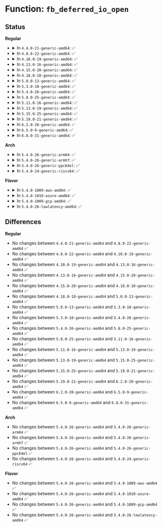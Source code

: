 # Function: <code>fb_deferred_io_open</code>

## Status
<b>Regular</b>
<ul>
<li>
<details>
<summary>In <code>4.4.0-21-generic-amd64</code>: ✅</summary>

```c
void fb_deferred_io_open(struct fb_info * info, struct inode * inode, struct file * file)
```

```json
{
  "name": "fb_deferred_io_open",
  "collision_type": "Unique Global",
  "inline_type": "No",
  "funcs": [
    {
      "addr": 18446744071583511696,
      "name": "fb_deferred_io_open",
      "external": true,
      "loc": "drivers/video/fbdev/core/fb_defio.c:218",
      "file": "drivers/video/fbdev/core/fb_defio.c",
      "inline": "seen, unknown",
      "caller_inline": [],
      "caller_func": [
        "drivers/video/fbdev/core/fbmem.c:fb_open",
        "drivers/video/fbdev/core/fbmem.c:fb_open"
      ]
    }
  ],
  "symbols": [
    {
      "addr": 18446744071583511696,
      "name": "fb_deferred_io_open",
      "section": ".text",
      "bind": "STB_GLOBAL",
      "size": 26
    }
  ]
}
```
</details>
</li>
<li>
<details>
<summary>In <code>4.8.0-22-generic-amd64</code>: ✅</summary>

```c
void fb_deferred_io_open(struct fb_info * info, struct inode * inode, struct file * file)
```

```json
{
  "name": "fb_deferred_io_open",
  "collision_type": "Unique Global",
  "inline_type": "No",
  "funcs": [
    {
      "addr": 18446744071583832432,
      "name": "fb_deferred_io_open",
      "external": true,
      "loc": "drivers/video/fbdev/core/fb_defio.c:219",
      "file": "drivers/video/fbdev/core/fb_defio.c",
      "inline": "seen, unknown",
      "caller_inline": [],
      "caller_func": [
        "drivers/video/fbdev/core/fbmem.c:fb_open",
        "drivers/video/fbdev/core/fbmem.c:fb_open"
      ]
    }
  ],
  "symbols": [
    {
      "addr": 18446744071583832432,
      "name": "fb_deferred_io_open",
      "section": ".text",
      "bind": "STB_GLOBAL",
      "size": 26
    }
  ]
}
```
</details>
</li>
<li>
<details>
<summary>In <code>4.10.0-19-generic-amd64</code>: ✅</summary>

```c
void fb_deferred_io_open(struct fb_info * info, struct inode * inode, struct file * file)
```

```json
{
  "name": "fb_deferred_io_open",
  "collision_type": "Unique Global",
  "inline_type": "No",
  "funcs": [
    {
      "addr": 18446744071583971680,
      "name": "fb_deferred_io_open",
      "external": true,
      "loc": "drivers/video/fbdev/core/fb_defio.c:219",
      "file": "drivers/video/fbdev/core/fb_defio.c",
      "inline": "seen, unknown",
      "caller_inline": [],
      "caller_func": [
        "drivers/video/fbdev/core/fbmem.c:fb_open",
        "drivers/video/fbdev/core/fbmem.c:fb_open"
      ]
    }
  ],
  "symbols": [
    {
      "addr": 18446744071583971680,
      "name": "fb_deferred_io_open",
      "section": ".text",
      "bind": "STB_GLOBAL",
      "size": 26
    }
  ]
}
```
</details>
</li>
<li>
<details>
<summary>In <code>4.13.0-16-generic-amd64</code>: ✅</summary>

```c
void fb_deferred_io_open(struct fb_info * info, struct inode * inode, struct file * file)
```

```json
{
  "name": "fb_deferred_io_open",
  "collision_type": "Unique Global",
  "inline_type": "No",
  "funcs": [
    {
      "addr": 18446744071584020304,
      "name": "fb_deferred_io_open",
      "external": true,
      "loc": "drivers/video/fbdev/core/fb_defio.c:217",
      "file": "drivers/video/fbdev/core/fb_defio.c",
      "inline": "seen, unknown",
      "caller_inline": [],
      "caller_func": [
        "drivers/video/fbdev/core/fbmem.c:fb_open",
        "drivers/video/fbdev/core/fbmem.c:fb_open",
        "drivers/video/fbdev/core/fbmem.c:fb_open"
      ]
    }
  ],
  "symbols": [
    {
      "addr": 18446744071584020304,
      "name": "fb_deferred_io_open",
      "section": ".text",
      "bind": "STB_GLOBAL",
      "size": 26
    }
  ]
}
```
</details>
</li>
<li>
<details>
<summary>In <code>4.15.0-20-generic-amd64</code>: ✅</summary>

```c
void fb_deferred_io_open(struct fb_info * info, struct inode * inode, struct file * file)
```

```json
{
  "name": "fb_deferred_io_open",
  "collision_type": "Unique Global",
  "inline_type": "No",
  "funcs": [
    {
      "addr": 18446744071584236240,
      "name": "fb_deferred_io_open",
      "external": true,
      "loc": "drivers/video/fbdev/core/fb_defio.c:217",
      "file": "drivers/video/fbdev/core/fb_defio.c",
      "inline": "seen, unknown",
      "caller_inline": [],
      "caller_func": [
        "drivers/video/fbdev/core/fbmem.c:fb_open",
        "drivers/video/fbdev/core/fbmem.c:fb_open",
        "drivers/video/fbdev/core/fbmem.c:fb_open"
      ]
    }
  ],
  "symbols": [
    {
      "addr": 18446744071584236240,
      "name": "fb_deferred_io_open",
      "section": ".text",
      "bind": "STB_GLOBAL",
      "size": 26
    }
  ]
}
```
</details>
</li>
<li>
<details>
<summary>In <code>4.18.0-10-generic-amd64</code>: ✅</summary>

```c
void fb_deferred_io_open(struct fb_info * info, struct inode * inode, struct file * file)
```

```json
{
  "name": "fb_deferred_io_open",
  "collision_type": "Unique Global",
  "inline_type": "No",
  "funcs": [
    {
      "addr": 18446744071584456736,
      "name": "fb_deferred_io_open",
      "external": true,
      "loc": "drivers/video/fbdev/core/fb_defio.c:217",
      "file": "drivers/video/fbdev/core/fb_defio.c",
      "inline": "seen, unknown",
      "caller_inline": [],
      "caller_func": [
        "drivers/video/fbdev/core/fbmem.c:fb_open",
        "drivers/video/fbdev/core/fbmem.c:fb_open",
        "drivers/video/fbdev/core/fbmem.c:fb_open"
      ]
    }
  ],
  "symbols": [
    {
      "addr": 18446744071584456736,
      "name": "fb_deferred_io_open",
      "section": ".text",
      "bind": "STB_GLOBAL",
      "size": 26
    }
  ]
}
```
</details>
</li>
<li>
<details>
<summary>In <code>5.0.0-13-generic-amd64</code>: ✅</summary>

```c
void fb_deferred_io_open(struct fb_info * info, struct inode * inode, struct file * file)
```

```json
{
  "name": "fb_deferred_io_open",
  "collision_type": "Unique Global",
  "inline_type": "No",
  "funcs": [
    {
      "addr": 18446744071584553264,
      "name": "fb_deferred_io_open",
      "external": true,
      "loc": "drivers/video/fbdev/core/fb_defio.c:217",
      "file": "drivers/video/fbdev/core/fb_defio.c",
      "inline": "seen, unknown",
      "caller_inline": [],
      "caller_func": [
        "drivers/video/fbdev/core/fbmem.c:fb_open",
        "drivers/video/fbdev/core/fbmem.c:fb_open",
        "drivers/video/fbdev/core/fbmem.c:fb_open"
      ]
    }
  ],
  "symbols": [
    {
      "addr": 18446744071584553264,
      "name": "fb_deferred_io_open",
      "section": ".text",
      "bind": "STB_GLOBAL",
      "size": 26
    }
  ]
}
```
</details>
</li>
<li>
<details>
<summary>In <code>5.3.0-18-generic-amd64</code>: ✅</summary>

```c
void fb_deferred_io_open(struct fb_info * info, struct inode * inode, struct file * file)
```

```json
{
  "name": "fb_deferred_io_open",
  "collision_type": "Unique Global",
  "inline_type": "No",
  "funcs": [
    {
      "addr": 18446744071584751136,
      "name": "fb_deferred_io_open",
      "external": true,
      "loc": "drivers/video/fbdev/core/fb_defio.c:217",
      "file": "drivers/video/fbdev/core/fb_defio.c",
      "inline": "seen, unknown",
      "caller_inline": [],
      "caller_func": [
        "drivers/video/fbdev/core/fbmem.c:fb_open",
        "drivers/video/fbdev/core/fbmem.c:fb_open",
        "drivers/video/fbdev/core/fbmem.c:fb_open"
      ]
    }
  ],
  "symbols": [
    {
      "addr": 18446744071584751136,
      "name": "fb_deferred_io_open",
      "section": ".text",
      "bind": "STB_GLOBAL",
      "size": 26
    }
  ]
}
```
</details>
</li>
<li>
<details>
<summary>In <code>5.4.0-26-generic-amd64</code>: ✅</summary>

```c
void fb_deferred_io_open(struct fb_info * info, struct inode * inode, struct file * file)
```

```json
{
  "name": "fb_deferred_io_open",
  "collision_type": "Unique Global",
  "inline_type": "No",
  "funcs": [
    {
      "addr": 18446744071584885920,
      "name": "fb_deferred_io_open",
      "external": true,
      "loc": "drivers/video/fbdev/core/fb_defio.c:217",
      "file": "drivers/video/fbdev/core/fb_defio.c",
      "inline": "seen, unknown",
      "caller_inline": [],
      "caller_func": [
        "drivers/video/fbdev/core/fbmem.c:fb_open",
        "drivers/video/fbdev/core/fbmem.c:fb_open",
        "drivers/video/fbdev/core/fbmem.c:fb_open"
      ]
    }
  ],
  "symbols": [
    {
      "addr": 18446744071584885920,
      "name": "fb_deferred_io_open",
      "section": ".text",
      "bind": "STB_GLOBAL",
      "size": 26
    }
  ]
}
```
</details>
</li>
<li>
<details>
<summary>In <code>5.8.0-25-generic-amd64</code>: ✅</summary>

```c
void fb_deferred_io_open(struct fb_info * info, struct inode * inode, struct file * file)
```

```json
{
  "name": "fb_deferred_io_open",
  "collision_type": "Unique Global",
  "inline_type": "No",
  "funcs": [
    {
      "addr": 18446744071585583104,
      "name": "fb_deferred_io_open",
      "external": true,
      "loc": "drivers/video/fbdev/core/fb_defio.c:215",
      "file": "drivers/video/fbdev/core/fb_defio.c",
      "inline": "seen, unknown",
      "caller_inline": [],
      "caller_func": [
        "drivers/video/fbdev/core/fbmem.c:fb_open",
        "drivers/video/fbdev/core/fbmem.c:fb_open",
        "drivers/video/fbdev/core/fbmem.c:fb_open"
      ]
    }
  ],
  "symbols": [
    {
      "addr": 18446744071585583104,
      "name": "fb_deferred_io_open",
      "section": ".text",
      "bind": "STB_GLOBAL",
      "size": 26
    }
  ]
}
```
</details>
</li>
<li>
<details>
<summary>In <code>5.11.0-16-generic-amd64</code>: ✅</summary>

```c
void fb_deferred_io_open(struct fb_info * info, struct inode * inode, struct file * file)
```

```json
{
  "name": "fb_deferred_io_open",
  "collision_type": "Unique Global",
  "inline_type": "No",
  "funcs": [
    {
      "addr": 18446744071585716000,
      "name": "fb_deferred_io_open",
      "external": true,
      "loc": "drivers/video/fbdev/core/fb_defio.c:215",
      "file": "drivers/video/fbdev/core/fb_defio.c",
      "inline": "seen, unknown",
      "caller_inline": [],
      "caller_func": [
        "drivers/video/fbdev/core/fbmem.c:fb_open",
        "drivers/video/fbdev/core/fbmem.c:fb_open",
        "drivers/video/fbdev/core/fbmem.c:fb_open"
      ]
    }
  ],
  "symbols": [
    {
      "addr": 18446744071585716000,
      "name": "fb_deferred_io_open",
      "section": ".text",
      "bind": "STB_GLOBAL",
      "size": 26
    }
  ]
}
```
</details>
</li>
<li>
<details>
<summary>In <code>5.13.0-19-generic-amd64</code>: ✅</summary>

```c
void fb_deferred_io_open(struct fb_info * info, struct inode * inode, struct file * file)
```

```json
{
  "name": "fb_deferred_io_open",
  "collision_type": "Unique Global",
  "inline_type": "No",
  "funcs": [
    {
      "addr": 18446744071585596432,
      "name": "fb_deferred_io_open",
      "external": true,
      "loc": "drivers/video/fbdev/core/fb_defio.c:215",
      "file": "drivers/video/fbdev/core/fb_defio.c",
      "inline": "seen, unknown",
      "caller_inline": [],
      "caller_func": [
        "drivers/video/fbdev/core/fbmem.c:fb_open",
        "drivers/video/fbdev/core/fbmem.c:fb_open",
        "drivers/video/fbdev/core/fbmem.c:fb_open"
      ]
    }
  ],
  "symbols": [
    {
      "addr": 18446744071585596432,
      "name": "fb_deferred_io_open",
      "section": ".text",
      "bind": "STB_GLOBAL",
      "size": 26
    }
  ]
}
```
</details>
</li>
<li>
<details>
<summary>In <code>5.15.0-25-generic-amd64</code>: ✅</summary>

```c
void fb_deferred_io_open(struct fb_info * info, struct inode * inode, struct file * file)
```

```json
{
  "name": "fb_deferred_io_open",
  "collision_type": "Unique Global",
  "inline_type": "No",
  "funcs": [
    {
      "addr": 18446744071586072288,
      "name": "fb_deferred_io_open",
      "external": true,
      "loc": "drivers/video/fbdev/core/fb_defio.c:215",
      "file": "drivers/video/fbdev/core/fb_defio.c",
      "inline": "seen, unknown",
      "caller_inline": [],
      "caller_func": [
        "drivers/video/fbdev/core/fbmem.c:fb_open",
        "drivers/video/fbdev/core/fbmem.c:fb_open",
        "drivers/video/fbdev/core/fbmem.c:fb_open"
      ]
    }
  ],
  "symbols": [
    {
      "addr": 18446744071586072288,
      "name": "fb_deferred_io_open",
      "section": ".text",
      "bind": "STB_GLOBAL",
      "size": 29
    }
  ]
}
```
</details>
</li>
<li>
<details>
<summary>In <code>5.19.0-21-generic-amd64</code>: ✅</summary>

```c
void fb_deferred_io_open(struct fb_info * info, struct inode * inode, struct file * file)
```

```json
{
  "name": "fb_deferred_io_open",
  "collision_type": "Unique Global",
  "inline_type": "No",
  "funcs": [
    {
      "addr": 18446744071587295056,
      "name": "fb_deferred_io_open",
      "external": true,
      "loc": "drivers/video/fbdev/core/fb_defio.c:308",
      "file": "drivers/video/fbdev/core/fb_defio.c",
      "inline": "seen, unknown",
      "caller_inline": [],
      "caller_func": [
        "drivers/video/fbdev/core/fbmem.c:fb_open",
        "drivers/video/fbdev/core/fbmem.c:fb_open"
      ]
    }
  ],
  "symbols": [
    {
      "addr": 18446744071587295056,
      "name": "fb_deferred_io_open",
      "section": ".text",
      "bind": "STB_GLOBAL",
      "size": 37
    }
  ]
}
```
</details>
</li>
<li>
<details>
<summary>In <code>6.2.0-20-generic-amd64</code>: ✅</summary>

```c
void fb_deferred_io_open(struct fb_info * info, struct inode * inode, struct file * file)
```

```json
{
  "name": "fb_deferred_io_open",
  "collision_type": "Unique Global",
  "inline_type": "No",
  "funcs": [
    {
      "addr": 18446744071588535360,
      "name": "fb_deferred_io_open",
      "external": true,
      "loc": "drivers/video/fbdev/core/fb_defio.c:308",
      "file": "drivers/video/fbdev/core/fb_defio.c",
      "inline": "seen, unknown",
      "caller_inline": [],
      "caller_func": [
        "drivers/video/fbdev/core/fbmem.c:fb_open",
        "drivers/video/fbdev/core/fbmem.c:fb_open"
      ]
    }
  ],
  "symbols": [
    {
      "addr": 18446744071588535360,
      "name": "fb_deferred_io_open",
      "section": ".text",
      "bind": "STB_GLOBAL",
      "size": 37
    }
  ]
}
```
</details>
</li>
<li>
<details>
<summary>In <code>6.5.0-9-generic-amd64</code>: ✅</summary>

```c
void fb_deferred_io_open(struct fb_info * info, struct inode * inode, struct file * file)
```

```json
{
  "name": "fb_deferred_io_open",
  "collision_type": "Unique Global",
  "inline_type": "No",
  "funcs": [
    {
      "addr": 18446744071588814880,
      "name": "fb_deferred_io_open",
      "external": true,
      "loc": "drivers/video/fbdev/core/fb_defio.c:304",
      "file": "drivers/video/fbdev/core/fb_defio.c",
      "inline": "seen, unknown",
      "caller_inline": [],
      "caller_func": [
        "drivers/video/fbdev/core/fbmem.c:fb_open",
        "drivers/video/fbdev/core/fbmem.c:fb_open"
      ]
    }
  ],
  "symbols": [
    {
      "addr": 18446744071588814880,
      "name": "fb_deferred_io_open",
      "section": ".text",
      "bind": "STB_GLOBAL",
      "size": 47
    }
  ]
}
```
</details>
</li>
<li>
<details>
<summary>In <code>6.8.0-31-generic-amd64</code>: ✅</summary>

```c
void fb_deferred_io_open(struct fb_info * info, struct inode * inode, struct file * file)
```

```json
{
  "name": "fb_deferred_io_open",
  "collision_type": "Unique Global",
  "inline_type": "No",
  "funcs": [
    {
      "addr": 18446744071589107632,
      "name": "fb_deferred_io_open",
      "external": true,
      "loc": "drivers/video/fbdev/core/fb_defio.c:302",
      "file": "drivers/video/fbdev/core/fb_defio.c",
      "inline": "seen, unknown",
      "caller_inline": [],
      "caller_func": [
        "drivers/video/fbdev/core/fb_chrdev.c:fb_open",
        "drivers/video/fbdev/core/fb_chrdev.c:fb_open"
      ]
    }
  ],
  "symbols": [
    {
      "addr": 18446744071589107632,
      "name": "fb_deferred_io_open",
      "section": ".text",
      "bind": "STB_GLOBAL",
      "size": 47
    }
  ]
}
```
</details>
</li>
</ul>
<b>Arch</b>
<ul>
<li>
<details>
<summary>In <code>5.4.0-26-generic-arm64</code>: ✅</summary>

```c
void fb_deferred_io_open(struct fb_info * info, struct inode * inode, struct file * file)
```

```json
{
  "name": "fb_deferred_io_open",
  "collision_type": "Unique Global",
  "inline_type": "No",
  "funcs": [
    {
      "addr": 18446603336497282088,
      "name": "fb_deferred_io_open",
      "external": true,
      "loc": "drivers/video/fbdev/core/fb_defio.c:217",
      "file": "drivers/video/fbdev/core/fb_defio.c",
      "inline": "seen, unknown",
      "caller_inline": [],
      "caller_func": [
        "drivers/video/fbdev/core/fbmem.c:fb_open",
        "drivers/video/fbdev/core/fbmem.c:fb_open",
        "drivers/video/fbdev/core/fbmem.c:fb_open"
      ]
    }
  ],
  "symbols": [
    {
      "addr": 18446603336497282088,
      "name": "fb_deferred_io_open",
      "section": ".text",
      "bind": "STB_GLOBAL",
      "size": 56
    }
  ]
}
```
</details>
</li>
<li>
<details>
<summary>In <code>5.4.0-26-generic-armhf</code>: ✅</summary>

```c
void fb_deferred_io_open(struct fb_info * info, struct inode * inode, struct file * file)
```

```json
{
  "name": "fb_deferred_io_open",
  "collision_type": "Unique Global",
  "inline_type": "No",
  "funcs": [
    {
      "addr": 3230459720,
      "name": "fb_deferred_io_open",
      "external": true,
      "loc": "drivers/video/fbdev/core/fb_defio.c:217",
      "file": "drivers/video/fbdev/core/fb_defio.c",
      "inline": "seen, unknown",
      "caller_inline": [],
      "caller_func": [
        "drivers/video/fbdev/core/fbmem.c:fb_open",
        "drivers/video/fbdev/core/fbmem.c:fb_open"
      ]
    }
  ],
  "symbols": [
    {
      "addr": 3230459720,
      "name": "fb_deferred_io_open",
      "section": ".text",
      "bind": "STB_GLOBAL",
      "size": 40
    }
  ]
}
```
</details>
</li>
<li>
<details>
<summary>In <code>5.4.0-26-generic-ppc64el</code>: ✅</summary>

```c
void fb_deferred_io_open(struct fb_info * info, struct inode * inode, struct file * file)
```

```json
{
  "name": "fb_deferred_io_open",
  "collision_type": "Unique Global",
  "inline_type": "No",
  "funcs": [
    {
      "addr": 13835058055291263456,
      "name": "fb_deferred_io_open",
      "external": true,
      "loc": "drivers/video/fbdev/core/fb_defio.c:217",
      "file": "drivers/video/fbdev/core/fb_defio.c",
      "inline": "seen, unknown",
      "caller_inline": [],
      "caller_func": [
        "drivers/video/fbdev/core/fbmem.c:fb_open",
        "drivers/video/fbdev/core/fbmem.c:fb_open"
      ]
    }
  ],
  "symbols": [
    {
      "addr": 13835058055291263456,
      "name": "fb_deferred_io_open",
      "section": ".text",
      "bind": "STB_GLOBAL",
      "size": 36
    }
  ]
}
```
</details>
</li>
<li>
<details>
<summary>In <code>5.4.0-24-generic-riscv64</code>: ✅</summary>

```c
void fb_deferred_io_open(struct fb_info * info, struct inode * inode, struct file * file)
```

```json
{
  "name": "fb_deferred_io_open",
  "collision_type": "Unique Global",
  "inline_type": "No",
  "funcs": [
    {
      "addr": 18446743936275814912,
      "name": "fb_deferred_io_open",
      "external": true,
      "loc": "drivers/video/fbdev/core/fb_defio.c:217",
      "file": "drivers/video/fbdev/core/fb_defio.c",
      "inline": "seen, unknown",
      "caller_inline": [],
      "caller_func": [
        "drivers/video/fbdev/core/fbmem.c:fb_open",
        "drivers/video/fbdev/core/fbmem.c:fb_open",
        "drivers/video/fbdev/core/fbmem.c:fb_open"
      ]
    }
  ],
  "symbols": [
    {
      "addr": 18446743936275814912,
      "name": "fb_deferred_io_open",
      "section": ".text",
      "bind": "STB_GLOBAL",
      "size": 44
    }
  ]
}
```
</details>
</li>
</ul>
<b>Flavor</b>
<ul>
<li>
<details>
<summary>In <code>5.4.0-1009-aws-amd64</code>: ✅</summary>

```c
void fb_deferred_io_open(struct fb_info * info, struct inode * inode, struct file * file)
```

```json
{
  "name": "fb_deferred_io_open",
  "collision_type": "Unique Global",
  "inline_type": "No",
  "funcs": [
    {
      "addr": 18446744071584837104,
      "name": "fb_deferred_io_open",
      "external": true,
      "loc": "drivers/video/fbdev/core/fb_defio.c:217",
      "file": "drivers/video/fbdev/core/fb_defio.c",
      "inline": "seen, unknown",
      "caller_inline": [],
      "caller_func": [
        "drivers/video/fbdev/core/fbmem.c:fb_open",
        "drivers/video/fbdev/core/fbmem.c:fb_open",
        "drivers/video/fbdev/core/fbmem.c:fb_open"
      ]
    }
  ],
  "symbols": [
    {
      "addr": 18446744071584837104,
      "name": "fb_deferred_io_open",
      "section": ".text",
      "bind": "STB_GLOBAL",
      "size": 26
    }
  ]
}
```
</details>
</li>
<li>
<details>
<summary>In <code>5.4.0-1010-azure-amd64</code>: ✅</summary>

```c
void fb_deferred_io_open(struct fb_info * info, struct inode * inode, struct file * file)
```

```json
{
  "name": "fb_deferred_io_open",
  "collision_type": "Unique Global",
  "inline_type": "No",
  "funcs": [
    {
      "addr": 18446744071584766928,
      "name": "fb_deferred_io_open",
      "external": true,
      "loc": "drivers/video/fbdev/core/fb_defio.c:217",
      "file": "drivers/video/fbdev/core/fb_defio.c",
      "inline": "seen, unknown",
      "caller_inline": [],
      "caller_func": [
        "drivers/video/fbdev/core/fbmem.c:fb_open",
        "drivers/video/fbdev/core/fbmem.c:fb_open",
        "drivers/video/fbdev/core/fbmem.c:fb_open"
      ]
    }
  ],
  "symbols": [
    {
      "addr": 18446744071584766928,
      "name": "fb_deferred_io_open",
      "section": ".text",
      "bind": "STB_GLOBAL",
      "size": 26
    }
  ]
}
```
</details>
</li>
<li>
<details>
<summary>In <code>5.4.0-1009-gcp-amd64</code>: ✅</summary>

```c
void fb_deferred_io_open(struct fb_info * info, struct inode * inode, struct file * file)
```

```json
{
  "name": "fb_deferred_io_open",
  "collision_type": "Unique Global",
  "inline_type": "No",
  "funcs": [
    {
      "addr": 18446744071584838528,
      "name": "fb_deferred_io_open",
      "external": true,
      "loc": "drivers/video/fbdev/core/fb_defio.c:217",
      "file": "drivers/video/fbdev/core/fb_defio.c",
      "inline": "seen, unknown",
      "caller_inline": [],
      "caller_func": [
        "drivers/video/fbdev/core/fbmem.c:fb_open",
        "drivers/video/fbdev/core/fbmem.c:fb_open",
        "drivers/video/fbdev/core/fbmem.c:fb_open"
      ]
    }
  ],
  "symbols": [
    {
      "addr": 18446744071584838528,
      "name": "fb_deferred_io_open",
      "section": ".text",
      "bind": "STB_GLOBAL",
      "size": 26
    }
  ]
}
```
</details>
</li>
<li>
<details>
<summary>In <code>5.4.0-26-lowlatency-amd64</code>: ✅</summary>

```c
void fb_deferred_io_open(struct fb_info * info, struct inode * inode, struct file * file)
```

```json
{
  "name": "fb_deferred_io_open",
  "collision_type": "Unique Global",
  "inline_type": "No",
  "funcs": [
    {
      "addr": 18446744071584943600,
      "name": "fb_deferred_io_open",
      "external": true,
      "loc": "drivers/video/fbdev/core/fb_defio.c:217",
      "file": "drivers/video/fbdev/core/fb_defio.c",
      "inline": "seen, unknown",
      "caller_inline": [],
      "caller_func": [
        "drivers/video/fbdev/core/fbmem.c:fb_open",
        "drivers/video/fbdev/core/fbmem.c:fb_open",
        "drivers/video/fbdev/core/fbmem.c:fb_open"
      ]
    }
  ],
  "symbols": [
    {
      "addr": 18446744071584943600,
      "name": "fb_deferred_io_open",
      "section": ".text",
      "bind": "STB_GLOBAL",
      "size": 26
    }
  ]
}
```
</details>
</li>
</ul>

## Differences
<b>Regular</b>
<ul>
<li>
No changes between <code>4.4.0-21-generic-amd64</code> and <code>4.8.0-22-generic-amd64</code> ✅
</li>
<li>
No changes between <code>4.8.0-22-generic-amd64</code> and <code>4.10.0-19-generic-amd64</code> ✅
</li>
<li>
No changes between <code>4.10.0-19-generic-amd64</code> and <code>4.13.0-16-generic-amd64</code> ✅
</li>
<li>
No changes between <code>4.13.0-16-generic-amd64</code> and <code>4.15.0-20-generic-amd64</code> ✅
</li>
<li>
No changes between <code>4.15.0-20-generic-amd64</code> and <code>4.18.0-10-generic-amd64</code> ✅
</li>
<li>
No changes between <code>4.18.0-10-generic-amd64</code> and <code>5.0.0-13-generic-amd64</code> ✅
</li>
<li>
No changes between <code>5.0.0-13-generic-amd64</code> and <code>5.3.0-18-generic-amd64</code> ✅
</li>
<li>
No changes between <code>5.3.0-18-generic-amd64</code> and <code>5.4.0-26-generic-amd64</code> ✅
</li>
<li>
No changes between <code>5.4.0-26-generic-amd64</code> and <code>5.8.0-25-generic-amd64</code> ✅
</li>
<li>
No changes between <code>5.8.0-25-generic-amd64</code> and <code>5.11.0-16-generic-amd64</code> ✅
</li>
<li>
No changes between <code>5.11.0-16-generic-amd64</code> and <code>5.13.0-19-generic-amd64</code> ✅
</li>
<li>
No changes between <code>5.13.0-19-generic-amd64</code> and <code>5.15.0-25-generic-amd64</code> ✅
</li>
<li>
No changes between <code>5.15.0-25-generic-amd64</code> and <code>5.19.0-21-generic-amd64</code> ✅
</li>
<li>
No changes between <code>5.19.0-21-generic-amd64</code> and <code>6.2.0-20-generic-amd64</code> ✅
</li>
<li>
No changes between <code>6.2.0-20-generic-amd64</code> and <code>6.5.0-9-generic-amd64</code> ✅
</li>
<li>
No changes between <code>6.5.0-9-generic-amd64</code> and <code>6.8.0-31-generic-amd64</code> ✅
</li>
</ul>
<b>Arch</b>
<ul>
<li>
No changes between <code>5.4.0-26-generic-amd64</code> and <code>5.4.0-26-generic-arm64</code> ✅
</li>
<li>
No changes between <code>5.4.0-26-generic-amd64</code> and <code>5.4.0-26-generic-armhf</code> ✅
</li>
<li>
No changes between <code>5.4.0-26-generic-amd64</code> and <code>5.4.0-26-generic-ppc64el</code> ✅
</li>
<li>
No changes between <code>5.4.0-26-generic-amd64</code> and <code>5.4.0-24-generic-riscv64</code> ✅
</li>
</ul>
<b>Flavor</b>
<ul>
<li>
No changes between <code>5.4.0-26-generic-amd64</code> and <code>5.4.0-1009-aws-amd64</code> ✅
</li>
<li>
No changes between <code>5.4.0-26-generic-amd64</code> and <code>5.4.0-1010-azure-amd64</code> ✅
</li>
<li>
No changes between <code>5.4.0-26-generic-amd64</code> and <code>5.4.0-1009-gcp-amd64</code> ✅
</li>
<li>
No changes between <code>5.4.0-26-generic-amd64</code> and <code>5.4.0-26-lowlatency-amd64</code> ✅
</li>
</ul>
